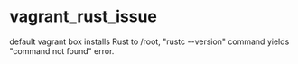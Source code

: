 # vagrant_rust_issue
default vagrant box installs Rust to /root, "rustc --version" command yields "command not found" error. 
